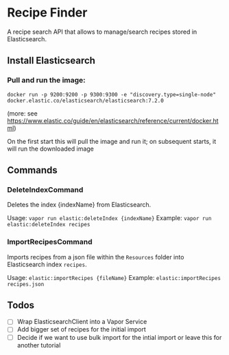 # Recipe Finder

A recipe search API that allows to manage/search recipes stored in Elasticsearch.

## Install Elasticsearch

### Pull and run the image:

```
docker run -p 9200:9200 -p 9300:9300 -e "discovery.type=single-node" docker.elastic.co/elasticsearch/elasticsearch:7.2.0
```
(more: see https://www.elastic.co/guide/en/elasticsearch/reference/current/docker.html)

On the first start this will pull the image and run it; on subsequent starts, it will run the downloaded image

## Commands

### DeleteIndexCommand

Deletes the index {indexName} from Elasticsearch.

Usage:  `vapor run elastic:deleteIndex {indexName}`
Example:  `vapor run elastic:deleteIndex recipes`

### ImportRecipesCommand

Imports recipes from a json file within the `Resources` folder into Elasticsearch index `recipes`.

Usage:  `elastic:importRecipes {fileName}`
Example:  `elastic:importRecipes recipes.json`

## Todos

- [ ] Wrap ElasticsearchClient into a Vapor Service
- [ ] Add bigger set of recipes for the initial import
- [ ] Decide if we want to use bulk import for the intial import or leave this for another tutorial
